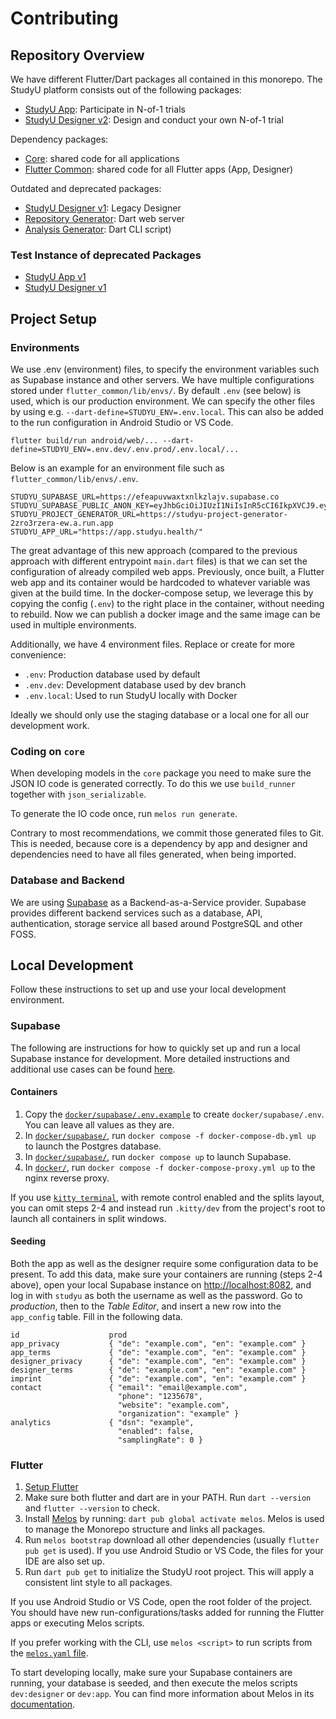 # Contributing

## Repository Overview

We have different Flutter/Dart packages all contained in this monorepo. The
StudyU platform consists out of the following packages:

- [StudyU App](./app): Participate in N-of-1 trials
- [StudyU Designer v2](./designer_v2): Design and conduct your own N-of-1 trial

Dependency packages:

- [Core](./core): shared code for all applications
- [Flutter Common](./flutter_common): shared code for all Flutter apps (App, Designer)

Outdated and deprecated packages:

- [StudyU Designer v1](./designer): Legacy Designer
- [Repository Generator](./repo_generator): Dart web server
- [Analysis Generator](./notebook_uploader): Dart CLI script)

### Test Instance of deprecated Packages

- [StudyU App v1](https://app-v1.studyu.health)
- [StudyU Designer v1](https://designer-v1.studyu.health)

## Project Setup

### Environments

We use .env (environment) files, to specify the environment variables such as
Supabase instance and other servers. We have multiple configurations stored
under `flutter_common/lib/envs/`. By default `.env` (see below) is used, which
is our production environment. We can specify the other files by using e.g.
`--dart-define=STUDYU_ENV=.env.local`. This can also be added to the run
configuration in Android Studio or VS Code.

```shell
flutter build/run android/web/... --dart-define=STUDYU_ENV=.env.dev/.env.prod/.env.local/...
```

Below is an example for an environment file such as
`flutter_common/lib/envs/.env`.

```shell
STUDYU_SUPABASE_URL=https://efeapuvwaxtxnlkzlajv.supabase.co
STUDYU_SUPABASE_PUBLIC_ANON_KEY=eyJhbGciOiJIUzI1NiIsInR5cCI6IkpXVCJ9.eyJyb2xlIjoiYW5vbiIsImlhdCI6MTYyNTUwODMyOCwiZXhwIjoxOTQxMDg0MzI4fQ.PUirsx5Zzhj3akaStc5Djid0aAVza3ELoZ5XUTqM91A
STUDYU_PROJECT_GENERATOR_URL=https://studyu-project-generator-2zro3rzera-ew.a.run.app
STUDYU_APP_URL="https://app.studyu.health/"
```

The great advantage of this new approach (compared to the previous approach
with different entrypoint `main.dart` files) is that we can set the
configuration of already compiled web apps. Previously, once built, a Flutter
web app and its container would be hardcoded to whatever variable was given at
the build time. In the docker-compose setup, we leverage this by copying the
config (`.env`) to the right place in the container, without needing to rebuild.
Now we can publish a docker image and the same image can be used in multiple
environments.

Additionally, we have 4 environment files. Replace or create for more
convenience:

- `.env`: Production database used by default
- `.env.dev`: Development database used by dev branch
- `.env.local`: Used to run StudyU locally with Docker

Ideally we should only use the staging database or a local one for all our
development work.

### Coding on `core`

When developing models in the `core` package you need to make sure the JSON IO
code is generated correctly. To do this we use `build_runner` together with
`json_serializable`.

To generate the IO code once, run `melos run generate`.

Contrary to most recommendations, we commit those generated files to Git. This
is needed, because core is a dependency by app and designer and dependencies
need to have all files generated, when being imported.

### Database and Backend

We are using [Supabase](https://supabase.com/) as a Backend-as-a-Service
provider. Supabase provides different backend services such as a database, API,
authentication, storage service all based around PostgreSQL and other FOSS.

## Local Development

Follow these instructions to set up and use your local development environment.

### Supabase

The following are instructions for how to quickly set up and run a local
Supabase instance for development. More detailed instructions and additional use
cases can be found [here](docker).

#### Containers

1. Copy the [`docker/supabase/.env.example`](docker/supabase/.env.example) to
   create `docker/supabase/.env`. You can leave all values as they are.
2. In [`docker/supabase/`](docker/supabase), run `docker compose -f
   docker-compose-db.yml up` to launch the Postgres database.
3. In [`docker/supabase/`](docker/supabase), run `docker compose up` to launch
   Supabase.
4. In [`docker/`](docker), run `docker compose -f docker-compose-proxy.yml
   up` to the nginx reverse proxy.

If you use [`kitty terminal`](https://sw.kovidgoyal.net/kitty/), with remote
control enabled and the splits layout, you can omit steps 2-4 and instead run
`.kitty/dev` from the project's root to launch all containers in split windows.

#### Seeding

Both the app as well as the designer require some configuration data to be
present. To add this data, make sure your containers are running (steps 2-4
above), open your local Supabase instance on
[http://localhost:8082](http://localhost:8082), and log in with `studyu` as both
the username as well as the password. Go to *production*, then to the *Table
Editor*, and insert a new row into the `app_config` table. Fill in the following
data.

```plain
id                    prod
app_privacy           { "de": "example.com", "en": "example.com" }
app_terms             { "de": "example.com", "en": "example.com" }
designer_privacy      { "de": "example.com", "en": "example.com" }
designer_terms        { "de": "example.com", "en": "example.com" }
imprint               { "de": "example.com", "en": "example.com" }
contact               { "email": "email@example.com",
                        "phone": "1235678",
                        "website": "example.com",
                        "organization": "example" }
analytics             { "dsn": "example",
                        "enabled": false,
                        "samplingRate": 0 }
```

### Flutter

1. [Setup Flutter](https://flutter.dev/docs/get-started/install)
2. Make sure both flutter and dart are in your PATH. Run `dart --version` and
   `flutter --version` to check.
3. Install [Melos](https://melos.invertase.dev/) by running: `dart pub global
   activate melos`. Melos is used to manage the Monorepo structure and links all
   packages.
4. Run `melos bootstrap` download all other dependencies (usually `flutter pub
   get` is used). If you use Android Studio or VS Code, the files for your IDE
   are also set up.
5. Run `dart pub get` to initialize the StudyU root project. This will apply a
   consistent lint style to all packages.

If you use Android Studio or VS Code, open the root folder of the project. You
should have new run-configurations/tasks added for running the Flutter apps or
executing Melos scripts.

If you prefer working with the CLI, use `melos <script>` to run scripts from the
[`melos.yaml` file](melos.yaml).

To start developing locally, make sure your Supabase containers are running,
your database is seeded, and then execute the melos scripts `dev:designer` or
`dev:app`. You can find more information about Melos in its
[documentation](https://melos.invertase.dev/).
